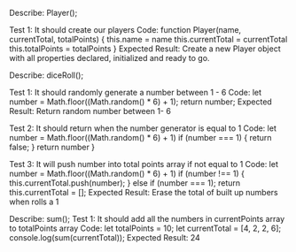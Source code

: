 <!-- Describe- and Test-block templates. Do not delete -- copy paste please -->
<!-- 
Describe: 

Test: 
Code: 
Expected Result:  
-->


Describe: Player(); 

Test 1: It should create our players
Code:
  function Player(name, currentTotal, totalPoints) {
  this.name = name
  this.currentTotal = currentTotal
  this.totalPoints = totalPoints
}
Expected Result:
Create a new Player object with all properties declared, initialized and ready to go. 



Describe: diceRoll();

Test 1: It should randomly generate a number between 1 - 6
Code: 
    let number = Math.floor((Math.random() * 6) + 1);
    return number;
Expected Result:  Return random number between 1- 6

Test 2: It should return when the number generator is equal to 1
Code: 
   let number = Math.floor((Math.random() * 6) + 1)
   if (number === 1) {
    return false;
   }
   return number
  }

Test 3: It will push number into total points array if not equal to 1
  Code: 
    let number = Math.floor((Math.random() * 6) + 1)
    if (number !== 1) {
      this.currentTotal.push(number);
    } else if (number === 1);
    return this.currentTotal = [];
  Expected Result:
  Erase the total of built up numbers when rolls a 1

  Describe: sum();
Test 1: It should add all the numbers in currentPoints array to totalPoints array
  Code: 
    let totalPoints = 10; 
    let currentTotal = [4, 2, 2, 6];
    console.log(sum(currentTotal)); 
  Expected Result: 24 